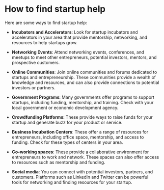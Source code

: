 # How to find startup help

Here are some ways to find startup help:

* **Incubators and Accelerators**: Look for startup incubators and accelerators in your area that provide mentorship, networking, and resources to help startups grow.

* **Networking Events**: Attend networking events, conferences, and meetups to meet other entrepreneurs, potential investors, mentors, and prospective customers.

* **Online Communities**: Join online communities and forums dedicated to startups and entrepreneurship. These communities provide a wealth of knowledge and resources, and can also provide connections to potential investors or partners.

* **Government Programs**: Many governments offer programs to support startups, including funding, mentorship, and training. Check with your local government or economic development agency.

* **Crowdfunding Platforms**: These provide ways to raise funds for your startup and generate buzz for your product or service.

* **Business Incubation Centers**: These offer a range of resources for entrepreneurs, including office space, mentorship, and access to funding. Check for these types of centers in your area.

* **Co-working spaces**: These provide a collaborative environment for entrepreneurs to work and network. These spaces can also offer access to resources such as mentorship and funding.

* **Social media**: You can connect with potential investors, partners, and customers. Platforms such as LinkedIn and Twitter can be powerful tools for networking and finding resources for your startup.
